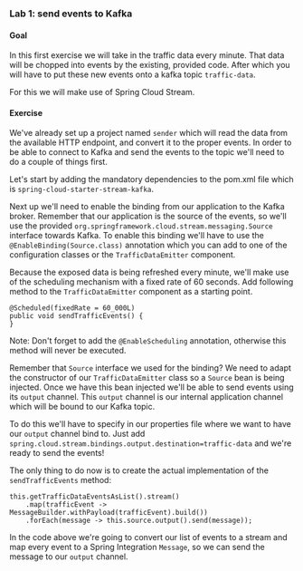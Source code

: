 ### Lab 1: send events to Kafka
#### Goal

In this first exercise we will take in the traffic data every minute.
That data will be chopped into events by the existing, provided code.
After which you will have to put these new events onto a kafka topic `traffic-data`.

For this we will make use of Spring Cloud Stream.

#### Exercise

We've already set up a project named `sender` which will read the data from the available HTTP endpoint, and convert it to the proper events.
In order to be able to connect to Kafka and send the events to the topic we'll need to do a couple of things first.

Let's start by adding the mandatory dependencies to the pom.xml file which is `spring-cloud-starter-stream-kafka`.

Next up we'll need to enable the binding from our application to the Kafka broker.
Remember that our application is the source of the events, so we'll use the provided `org.springframework.cloud.stream.messaging.Source` interface towards Kafka.
To enable this binding we'll have to use the `@EnableBinding(Source.class)` annotation which you can add to one of the configuration classes or the `TrafficDataEmitter` component.

Because the exposed data is being refreshed every minute, we'll make use of the scheduling mechanism with a fixed rate of 60 seconds.
Add following method to the `TrafficDataEmitter` component as a starting point.
```
@Scheduled(fixedRate = 60_000L)
public void sendTrafficEvents() {
}
```

Note: Don't forget to add the `@EnableScheduling` annotation, otherwise this method will never be executed.

Remember that `Source` interface we used for the binding?
We need to adapt the constructor of our `TrafficDataEmitter` class so a `Source` bean is being injected.
Once we have this bean injected we'll be able to send events using its `output` channel.
This `output` channel is our internal application channel which will be bound to our Kafka topic.

To do this we'll have to specify in our properties file where we want to have our `output` channel bind to.
Just add `spring.cloud.stream.bindings.output.destination=traffic-data` and we're ready to send the events!

The only thing to do now is to create the actual implementation of the `sendTrafficEvents` method:
```
this.getTrafficDataEventsAsList().stream()
    .map(trafficEvent -> MessageBuilder.withPayload(trafficEvent).build())
    .forEach(message -> this.source.output().send(message));
```
In the code above we're going to convert our list of events to a stream and map every event to a Spring Integration `Message`, so we can send the message to our `output` channel.
